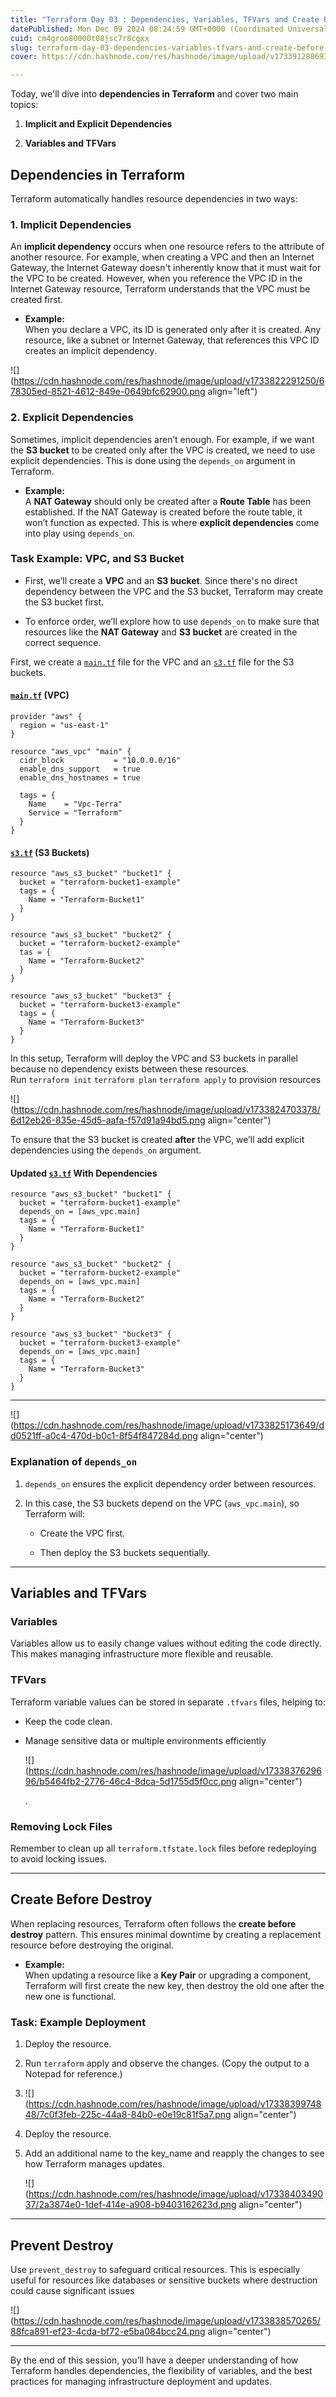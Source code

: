 ```yaml
---
title: "Terraform Day 03 : Dependencies, Variables, TFVars and Create Before Destroy"
datePublished: Mon Dec 09 2024 08:24:59 GMT+0000 (Coordinated Universal Time)
cuid: cm4groo80000t08jsc7r8cgxx
slug: terraform-day-03-dependencies-variables-tfvars-and-create-before-destroy
cover: https://cdn.hashnode.com/res/hashnode/image/upload/v1733912886932/486bc6bc-6556-4187-bb83-9e30d41b99d5.webp

---
```


Today, we'll dive into **dependencies in Terraform** and cover two main topics:

1. **Implicit and Explicit Dependencies**
    
2. **Variables and TFVars**
    

## Dependencies in Terraform

Terraform automatically handles resource dependencies in two ways:

### 1\. Implicit Dependencies

An **implicit dependency** occurs when one resource refers to the attribute of another resource. For example, when creating a VPC and then an Internet Gateway, the Internet Gateway doesn't inherently know that it must wait for the VPC to be created. However, when you reference the VPC ID in the Internet Gateway resource, Terraform understands that the VPC must be created first.

* **Example:**  
    When you declare a VPC, its ID is generated only after it is created. Any resource, like a subnet or Internet Gateway, that references this VPC ID creates an implicit dependency.
    

![](https://cdn.hashnode.com/res/hashnode/image/upload/v1733822291250/678305ed-8521-4612-849e-0649bfc62900.png align="left")

### 2\. Explicit Dependencies

Sometimes, implicit dependencies aren’t enough. For example, if we want the **S3 bucket** to be created only after the VPC is created, we need to use explicit dependencies. This is done using the `depends_on` argument in Terraform.

* **Example:**  
    A **NAT Gateway** should only be created after a **Route Table** has been established. If the NAT Gateway is created before the route table, it won’t function as expected. This is where **explicit dependencies** come into play using `depends_on`.
    

### Task Example: VPC, and S3 Bucket

* First, we’ll create a **VPC** and an **S3 bucket**. Since there's no direct dependency between the VPC and the S3 bucket, Terraform may create the S3 bucket first.
    
* To enforce order, we’ll explore how to use `depends_on` to make sure that resources like the **NAT Gateway** and **S3 bucket** are created in the correct sequence.
    

First, we create a [`main.tf`](http://main.tf) file for the VPC and an [`s3.tf`](http://s3.tf) file for the S3 buckets.

#### [`main.tf`](http://main.tf) (VPC)

```plaintext
provider "aws" {
  region = "us-east-1"
}

resource "aws_vpc" "main" {
  cidr_block           = "10.0.0.0/16"
  enable_dns_support   = true
  enable_dns_hostnames = true

  tags = {
    Name    = "Vpc-Terra"
    Service = "Terraform"
  }
}
```

#### [`s3.tf`](http://s3.tf) (S3 Buckets)

```plaintext
resource "aws_s3_bucket" "bucket1" {
  bucket = "terraform-bucket1-example"
  tags = {
    Name = "Terraform-Bucket1"
  }
}

resource "aws_s3_bucket" "bucket2" {
  bucket = "terraform-bucket2-example"
  tas = {
    Name = "Terraform-Bucket2"
  }
}

resource "aws_s3_bucket" "bucket3" {
  bucket = "terraform-bucket3-example"
  tags = {
    Name = "Terraform-Bucket3"
  }
}
```

In this setup, Terraform will deploy the VPC and S3 buckets in parallel because no dependency exists between these resources.  
Run `terraform init` `terraform plan` `terraform apply` to provision resources

![](https://cdn.hashnode.com/res/hashnode/image/upload/v1733824703378/6d12eb26-835e-45d5-aafa-f57d91a94bd5.png align="center")

To ensure that the S3 bucket is created **after** the VPC, we’ll add explicit dependencies using the `depends_on` argument.

#### Updated [`s3.tf`](http://s3.tf) With Dependencies

```plaintext
resource "aws_s3_bucket" "bucket1" {
  bucket = "terraform-bucket1-example"
  depends_on = [aws_vpc.main]
  tags = {
    Name = "Terraform-Bucket1"
  }
}

resource "aws_s3_bucket" "bucket2" {
  bucket = "terraform-bucket2-example"
  depends_on = [aws_vpc.main]
  tags = {
    Name = "Terraform-Bucket2"
  }
}

resource "aws_s3_bucket" "bucket3" {
  bucket = "terraform-bucket3-example"
  depends_on = [aws_vpc.main]
  tags = {
    Name = "Terraform-Bucket3"
  }
}
```

---

![](https://cdn.hashnode.com/res/hashnode/image/upload/v1733825173649/dd0521ff-a0c4-470d-b0c1-8f54f847284d.png align="center")

### Explanation of `depends_on`

1. `depends_on` ensures the explicit dependency order between resources.
    
2. In this case, the S3 buckets depend on the VPC (`aws_vpc.main`), so Terraform will:
    
    * Create the VPC first.
        
    * Then deploy the S3 buckets sequentially.  
        

---

## Variables and TFVars

### Variables

Variables allow us to easily change values without editing the code directly. This makes managing infrastructure more flexible and reusable.

### TFVars

Terraform variable values can be stored in separate `.tfvars` files, helping to:

* Keep the code clean.
    
* Manage sensitive data or multiple environments efficiently
    
    ![](https://cdn.hashnode.com/res/hashnode/image/upload/v1733837629696/b5464fb2-2776-46c4-8dca-5d1755d5f0cc.png align="center")
    
    .
    

### Removing Lock Files

Remember to clean up all `terraform.tfstate.lock` files before redeploying to avoid locking issues.

---

## Create Before Destroy

When replacing resources, Terraform often follows the **create before destroy** pattern. This ensures minimal downtime by creating a replacement resource before destroying the original.

* **Example:**  
    When updating a resource like a **Key Pair** or upgrading a component, Terraform will first create the new key, then destroy the old one after the new one is functional.
    

### Task: Example Deployment

1. Deploy the resource.
    
2. Run `terraform` apply and observe the changes. (Copy the output to a Notepad for reference.)
    
3. ![](https://cdn.hashnode.com/res/hashnode/image/upload/v1733839974848/7c0f3feb-225c-44a8-84b0-e0e19c81f5a7.png align="center")
    
4. Deploy the resource.
    
5. Add an additional name to the key\_name and reapply the changes to see how Terraform manages updates.
    
    ![](https://cdn.hashnode.com/res/hashnode/image/upload/v1733840349037/2a3874e0-1def-414e-a908-b9403162623d.png align="center")
    
      
    

---

## Prevent Destroy

Use `prevent_destroy` to safeguard critical resources. This is especially useful for resources like databases or sensitive buckets where destruction could cause significant issues

![](https://cdn.hashnode.com/res/hashnode/image/upload/v1733838570265/88fca891-ef23-4cda-bf72-e5ba084bcc24.png align="center")

---

By the end of this session, you’ll have a deeper understanding of how Terraform handles dependencies, the flexibility of variables, and the best practices for managing infrastructure deployment and updates.